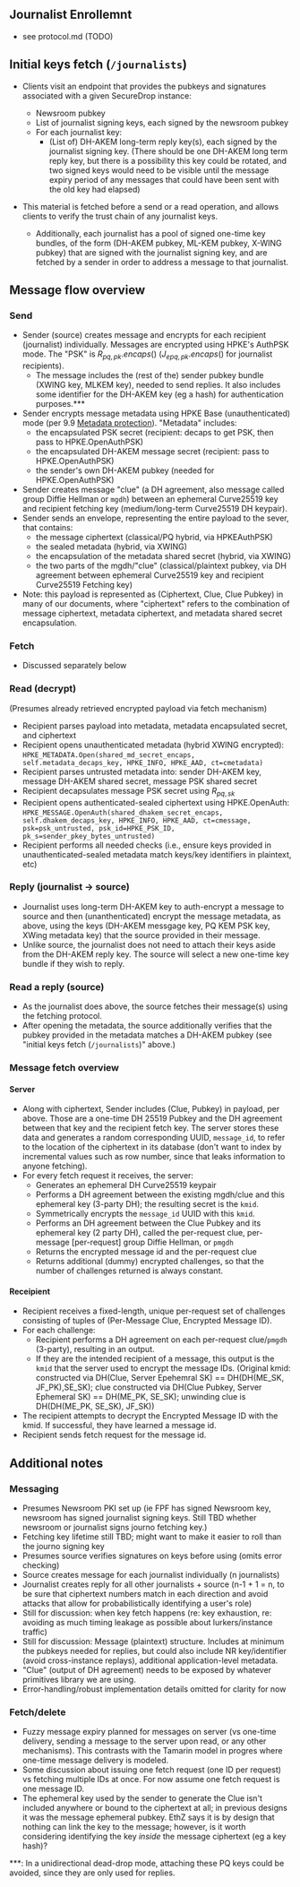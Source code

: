 ## Journalist Enrollemnt

- see protocol.md (TODO)

## Initial keys fetch (`/journalists`)

- Clients visit an endpoint that provides the pubkeys and signatures associated with a given SecureDrop instance:

  - Newsroom pubkey
  - List of journalist signing keys, each signed by the newsroom pubkey
  - For each journalist key:
    - (List of) DH-AKEM long-term reply key(s), each signed by the journalist signing key. (There should be one DH-AKEM long term reply key, but there is a possibility this key could be rotated, and two signed keys would need to be visible until the message expiry period of any messages that could have been sent with the old key had elapsed)

- This material is fetched before a send or a read operation, and allows clients to verify the trust chain of any journalist keys.
  - Additionally, each journalist has a pool of signed one-time key bundles, of the form (DH-AKEM pubkey, ML-KEM pubkey, X-WING pubkey) that are signed with the journalist signing key, and are fetched by a sender in order to address a message to that journalist.

## Message flow overview

### Send

- Sender (source) creates message and encrypts for each recipient (journalist) individually. Messages are encrypted using HPKE's AuthPSK mode. The "PSK" is $`R_{pq,pk}.encaps()`$ ($`J_{epq,pk}.encaps()`$ for journalist recipients).
  - The message includes the (rest of the) sender pubkey bundle (XWING key, MLKEM key), needed to send replies. It also includes some identifier for the DH-AKEM key (eg a hash) for authentication purposes.\*\*\*
- Sender encrypts message metadata using HPKE Base (unauthenticated) mode (per 9.9 [Metadata protection](https://www.rfc-editor.org/rfc/rfc9180.html#name-metadata-protection)). "Metadata" includes:
  - the encapsulated PSK secret (recipient: decaps to get PSK, then pass to HPKE.OpenAuthPSK)
  - the encapsulated DH-AKEM message secret (recipient: pass to HPKE.OpenAuthPSK)
  - the sender's own DH-AKEM pubkey (needed for HPKE.OpenAuthPSK)
- Sender creates message "clue" (a DH agreement, also message called group Diffie Hellman or `mgdh`) between an ephemeral Curve25519 key and recipient fetching key (medium/long-term Curve25519 DH keypair).
- Sender sends an envelope, representing the entire payload to the sever, that contains:
  - the message ciphertext (classical/PQ hybrid, via HPKEAuthPSK)
  - the sealed metadata (hybrid, via XWING)
  - the encapsulation of the metadata shared secret (hybrid, via XWING)
  - the two parts of the mgdh/"clue" (classical/plaintext pubkey, via DH agreement between ephemeral Curve25519 key and recipient Curve25519 Fetching key)
- Note: this payload is represented as (Ciphertext, Clue, Clue Pubkey) in many of our documents, where "ciphertext" refers to the combination of message ciphertext, metadata ciphertext, and metadata shared secret encapsulation.

### Fetch

- Discussed separately below

### Read (decrypt)

(Presumes already retrieved encrypted payload via fetch mechanism)

- Recipient parses payload into metadata, metadata encapsulated secret, and ciphertext
- Recipient opens unauthenticated metadata (hybrid XWING encrypted): `HPKE_METADATA.Open(shared_md_secret_encaps, self.metadata_decaps_key, HPKE_INFO, HPKE_AAD, ct=cmetadata)`
- Recipient parses untrusted metadata into: sender DH-AKEM key, message DH-AKEM shared secret, message PSK shared secret
- Recipient decapsulates message PSK secret using $`R_{pq,sk}`$
- Recipient opens authenticated-sealed ciphertext using HPKE.OpenAuth: `HPKE_MESSAGE.OpenAuth(shared_dhakem_secret_encaps, self.dhakem_decaps_key, HPKE_INFO, HPKE_AAD, ct=cmessage, psk=psk_untrusted, psk_id=HPKE_PSK_ID, pk_s=sender_pkey_bytes_untrusted)`
- Recipient performs all needed checks (i.e., ensure keys provided in unauthenticated-sealed metadata match keys/key identifiers in plaintext, etc)

### Reply (journalist -> source)

- Journalist uses long-term DH-AKEM key to auth-encrypt a message to source and then (unanthenticated) encrypt the message metadata, as above, using the keys (DH-AKEM messgage key, PQ KEM PSK key, XWing metadata key) that the source provided in their message.
- Unlike source, the journalist does not need to attach their keys aside from the DH-AKEM reply key. The source will select a new one-time key bundle if they wish to reply.

### Read a reply (source)

- As the journalist does above, the source fetches their message(s) using the fetching protocol.
- After opening the metadata, the source additionally verifies that the pubkey provided in the metadata matches a DH-AKEM pubkey (see "initial keys fetch (`/journalists`)" above.)

### Message fetch overview

#### Server

- Along with ciphertext, Sender includes (Clue, Pubkey) in payload, per above. Those are a one-time DH 25519 Pubkey and the DH agreement between that key and the recipient fetch key. The server stores these data and generates a random corresponding UUID, `message_id`, to refer to the location of the ciphertext in its database (don't want to index by incremental values such as row number, since that leaks information to anyone fetching).
- For every fetch request it receives, the server:
  - Generates an ephemeral DH Curve25519 keypair
  - Performs a DH agreement between the existing mgdh/clue and this ephemeral key (3-party DH); the resulting secret is the `kmid`.
  - Symmetrically encrypts the `message_id` UUID with this `kmid`.
  - Performs an DH agreement between the Clue Pubkey and its ephemeral key (2 party DH), called the per-request clue, per-message [per-request] group Diffie Hellman, or `pmgdh`
  - Returns the encrypted message id and the per-request clue
  - Returns additional (dummy) encrypted challenges, so that the number of challenges returned is always constant.

#### Receipient

- Recipient receives a fixed-length, unique per-request set of challenges consisting of tuples of (Per-Message Clue, Encrypted Message ID).
- For each challenge:
  - Recipient performs a DH agreement on each per-request clue/`pmgdh` (3-party), resulting in an output.
  - If they are the intended recipient of a message, this output is the `kmid` that
    the server used to encrypt the message IDs. (Original kmid: constructed via DH(Clue, Server Epehemral SK) == DH(DH(ME_SK, JF_PK),SE_SK); clue constructed via DH(Clue Pubkey, Server Ephemeral SK) == DH(ME_PK, SE_SK); unwinding clue is DH(DH(ME_PK, SE_SK), JF_SK))
- The recipient attempts to decrypt the Encrypted Message ID with the kmid. If successful, they have learned a message id.
- Recipient sends fetch request for the message id.

## Additional notes

### Messaging

- Presumes Newsroom PKI set up (ie FPF has signed Newsroom key, newsroom has signed journalist signing keys. Still TBD whether newsroom or journalist signs journo fetching key.)
- Fetching key lifetime still TBD; might want to make it easier to roll than the journo signing key
- Presumes source verifies signatures on keys before using (omits error checking)
- Source creates message for each journalist individually (n journalists)
- Journalist creates reply for all other journalists + source (n-1 + 1 = n, to be sure that ciphertext numbers match in each direction and avoid attacks that allow for probabilistically identifying a user's role)
- Still for discussion: when key fetch happens (re: key exhaustion, re: avoiding as much timing leakage as possible about lurkers/instance traffic)
- Still for discussion: Message (plaintext) structure. Includes at minimum the pubkeys needed for replies, but could also include NR key/identifier (avoid cross-instance replays), additional application-level metadata.
- "Clue" (output of DH agreement) needs to be exposed by whatever primitives library we are using.
- Error-handling/robust implementation details omitted for clarity for now

### Fetch/delete

- Fuzzy message expiry planned for messages on server (vs one-time delivery, sending a message to the server upon read, or any other mechanisms). This contrasts with the Tamarin model in progres where one-time message delivery is modeled.
- Some discussion about issuing one fetch request (one ID per request) vs fetching multiple IDs at once. For now assume one fetch request is one message ID.
- The ephemeral key used by the sender to generate the Clue isn't included anywhere or bound to the ciphertext at all; in previous designs it was the message ephemeral pubkey. EthZ says it is by design that nothing can link the key to the message; however, is it worth considering identifying the key _inside_ the message ciphertext (eg a key hash)?

\*\*\*: In a unidirectional dead-drop mode, attaching these PQ keys could be avoided, since they are only used for replies.
